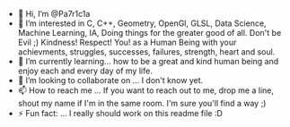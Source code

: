 - 👋 Hi, I’m @Pa7r1c1a
- 👀 I’m interested in C, C++, Geometry, OpenGl, GLSL, Data Science, Machine Learning, IA, Doing things for the greater good of all. Don't be Evil ;)
Kindness! Respect!
You! as a Human Being with your achievments, struggles, successes, failures, strength, heart and soul. 
- 🌱 I’m currently learning... how to be a great and kind human being and enjoy each and every day of my life.
- 💞️ I’m looking to collaborate on ... I don't know yet. 
- 📫 How to reach me ... If you want to reach out to me, drop me a line, shout my name if I'm in the same room. I'm sure you'll find a way ;)
- ⚡ Fun fact: ... I really should work on this readme file :D

<!---
Pa7r1c1a/Pa7r1c1a is a ✨ special ✨ repository because its `README.md` (this file) appears on your GitHub profile.
You can click the Preview link to take a look at your changes.
--->
